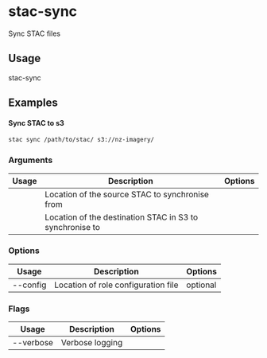 # stac-sync

Sync STAC files

## Usage

stac-sync <options> <arg> <arg>

## Examples

#### Sync STAC to s3

```bash
stac sync /path/to/stac/ s3://nz-imagery/
```

### Arguments

| Usage | Description                                              | Options |
| ----- | -------------------------------------------------------- | ------- |
| <arg> | Location of the source STAC to synchronise from          |         |
| <arg> | Location of the destination STAC in S3 to synchronise to |         |

### Options

| Usage          | Description                         | Options  |
| -------------- | ----------------------------------- | -------- |
| --config <str> | Location of role configuration file | optional |

### Flags

| Usage     | Description     | Options |
| --------- | --------------- | ------- |
| --verbose | Verbose logging |         |

<!-- This file has been autogenerated by src/readme/readme.generate.ts -->
